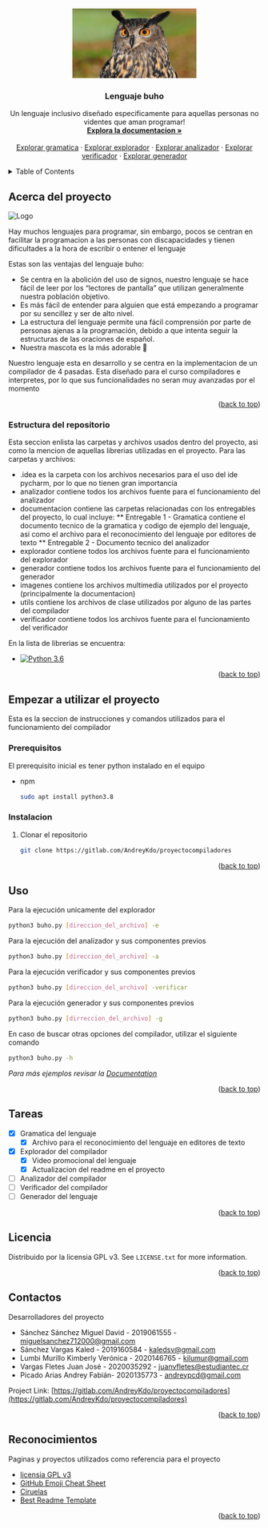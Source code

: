 <a name="readme-top"></a>

<!-- PROJECT LOGO -->
<br />
<div align="center">
  <a>
    <img src="imagenes/buho.jpg" alt="Logo" width="248" height="139">
  </a>

  <h3 align="center">Lenguaje buho</h3>

  <p align="center">
    Un lenguaje inclusivo diseñado especificamente para aquellas personas no videntes que aman programar!
    <br />
    <a href="https://gitlab.com/AndreyKdo/proyectocompiladores/-/tree/main/documentacion"><strong>Explora la documentacion »</strong></a>
    <br />
    <br />
    <a href="https://gitlab.com/AndreyKdo/proyectocompiladores/-/tree/main/documentacion/Entregable%201%20-%20Gramatica">Explorar gramatica</a>
    ·
    <a href="https://gitlab.com/AndreyKdo/proyectocompiladores/-/tree/main/documentacion/Entregable%202%20-%20Explorador">Explorar explorador</a>
    ·
    <a href="https://gitlab.com/AndreyKdo/proyectocompiladores/-/tree/main/documentacion/Entregable%202%20-%20Analizador">Explorar analizador</a>
    ·
    <a href="https://gitlab.com/AndreyKdo/proyectocompiladores/-/tree/main/documentacion/Entregable%202%20-%20Verificador">Explorar verificador</a>
    ·
    <a href="https://gitlab.com/AndreyKdo/proyectocompiladores/-/tree/main/documentacion/Entregable%202%20-%20Generador">Explorar generador</a>
  </p>
</div>

<!-- TABLE OF CONTENTS -->
<details>
  <summary>Table of Contents</summary>
  <ol>
    <li>
      <a href="#Acerca del proyecto">Acerca del proyecto</a>
      <ul>
        <li><a href="#Estructura del repositorio">Estructura del repositorio</a></li>
      </ul>
    </li>
    <li>
      <a href="#Empezar a utilizar el proyecto">Empezar a utilizar el proyecto</a>
      <ul>
        <li><a href="#Prerequisitos">Prerequisitos</a></li>
        <li><a href="#Instalacion">Instalacion</a></li>
      </ul>
    </li>
    <li><a href="#Uso">Uso</a></li>
    <li><a href="#Tareas">Tareas</a></li>
    <li><a href="#Licencia">Licencia</a></li>
    <li><a href="#Contactos">Contactos</a></li>
    <li><a href="#Reconocimientos">Reconocimientos</a></li>
  </ol>
</details>

<!-- ABOUT THE PROJECT -->

## Acerca del proyecto

<a>
  <img src="images/screenshot producto.png" alt="Logo" width="746" height="402">
</a>

Hay muchos lenguajes para programar, sin embargo, pocos se centran en facilitar la programacion a las personas con discapacidades y tienen dificultades a la hora de escribir o entener el lenguaje

Estas son las ventajas del lenguaje buho:

-   Se centra en la abolición del uso de signos, nuestro lenguaje se hace fácil de leer por los “lectores de pantalla” que utilizan generalmente nuestra población objetivo.
-   Es más fácil de entender para alguien que está empezando a programar por su sencillez y ser de alto nivel.
-   La estructura del lenguaje permite una fácil comprensión por parte de personas ajenas a la programación, debido a que intenta seguir la estructuras de las oraciones de español.
-   Nuestra mascota es la más adorable :owl:

Nuestro lenguaje esta en desarrollo y se centra en la implementacion de un compilador de 4 pasadas. Esta diseñado para el curso compiladores e interpretes, por lo que sus funcionalidades no seran muy avanzadas por el momento

<p align="right">(<a href="#readme-top">back to top</a>)</p>

### Estructura del repositorio

Esta seccion enlista las carpetas y archivos usados dentro del proyecto, asi como la mencion de aquellas librerias utilizadas en el proyecto. Para las carpetas y archivos:

-   .idea es la carpeta con los archivos necesarios para el uso del ide pycharm, por lo que no tienen gran importancia
-   analizador contiene todos los archivos fuente para el funcionamiento del analizador
-   documentacion contiene las carpetas relacionadas con los entregables del proyecto, lo cual incluye:
    ** Entregable 1 - Gramatica contiene el documento tecnico de la gramatica y codigo de ejemplo del lenguaje, asi como el archivo para el reconocimiento del lenguaje por editores de texto
    ** Entregable 2 - Documento tecnico del analizador
-   explorador contiene todos los archivos fuente para el funcionamiento del explorador
-   generador contiene todos los archivos fuente para el funcionamiento del generador
-   imagenes contiene los archivos multimedia utilizados por el proyecto (principalmente la documentacion)
-   utils contiene los archivos de clase utilizados por alguno de las partes del compilador
-   verificador contiene todos los archivos fuente para el funcionamiento del verificador

En la lista de librerias se encuentra:

-   [![Python 3.6](https://img.shields.io/badge/python-3.6-blue.svg)](https://www.python.org/downloads/release/python-360/)

<p align="right">(<a href="#readme-top">back to top</a>)</p>

<!-- GETTING STARTED -->

## Empezar a utilizar el proyecto

Esta es la seccion de instrucciones y comandos utilizados para el funcionamiento del compilador

### Prerequisitos

El prerequisito inicial es tener python instalado en el equipo

-   npm
    ```sh
    sudo apt install python3.8
    ```

### Instalacion

1. Clonar el repositorio
    ```sh
    git clone https://gitlab.com/AndreyKdo/proyectocompiladores
    ```

<p align="right">(<a href="#readme-top">back to top</a>)</p>

<!-- USAGE EXAMPLES -->

## Uso

Para la ejecución unicamente del explorador

```sh
python3 buho.py [direccion_del_archivo] -e
```

Para la ejecución del analizador y sus componentes previos

```sh
python3 buho.py [direccion_del_archivo] -a
```

Para la ejecución verificador y sus componentes previos

```sh
python3 buho.py [direccion_del_archivo] -verificar
```

Para la ejecución generador y sus componentes previos

```sh
python3 buho.py [dirreccion_del_archivo] -g
```

En caso de buscar otras opciones del compilador, utilizar el siguiente comando

```sh
python3 buho.py -h
```

_Para más ejemplos revisar la [Documentation](https://gitlab.com/AndreyKdo/proyectocompiladores/-/tree/main/documentacion)_

<p align="right">(<a href="#readme-top">back to top</a>)</p>

<!-- ROADMAP -->

## Tareas

-   [x] Gramatica del lenguaje
    -   [x] Archivo para el reconocimiento del lenguaje en editores de texto
-   [x] Explorador del compilador
    -   [x] Video promocional del lenguaje
    -   [x] Actualizacion del readme en el proyecto
-   [ ] Analizador del compilador
-   [ ] Verificador del compilador
-   [ ] Generador del lenguaje

<p align="right">(<a href="#readme-top">back to top</a>)</p>

<!-- LICENSE -->

## Licencia

Distribuido por la licensia GPL v3. See `LICENSE.txt` for more information.

<p align="right">(<a href="#readme-top">back to top</a>)</p>

<!-- CONTACT -->

## Contactos

Desarrolladores del proyecto

-   Sánchez Sánchez Miguel David - 2019061555 - miguelsanchez712000@gmail.com
-   Sánchez Vargas Kaled - 2019160584 - kaledsv@gmail.com
-   Lumbi Murillo Kimberly Verónica - 2020146765 - kilumur@gmail.com
-   Vargas Fletes Juan José - 2020035292 - juanvfletes@estudiantec.cr
-   Picado Arias Andrey Fabián- 2020135773 - andreypcd@gmail.com

Project Link: [https://gitlab.com/AndreyKdo/proyectocompiladores](https://gitlab.com/AndreyKdo/proyectocompiladores)

<p align="right">(<a href="#readme-top">back to top</a>)</p>

<!-- ACKNOWLEDGMENTS -->

## Reconocimientos

Paginas y proyectos utilizados como referencia para el proyecto

-   [licensia GPL v3](https://www.gnu.org/licenses/gpl-3.0.txt)
-   [GitHub Emoji Cheat Sheet](https://www.webpagefx.com/tools/emoji-cheat-sheet)
-   [Ciruelas](https://gitlab.com/cursos-itcr/ciruelas)
-   [Best Readme Template](https://github.com/othneildrew/Best-README-Template/blob/master/README.md)

<p align="right">(<a href="#readme-top">back to top</a>)</p>
